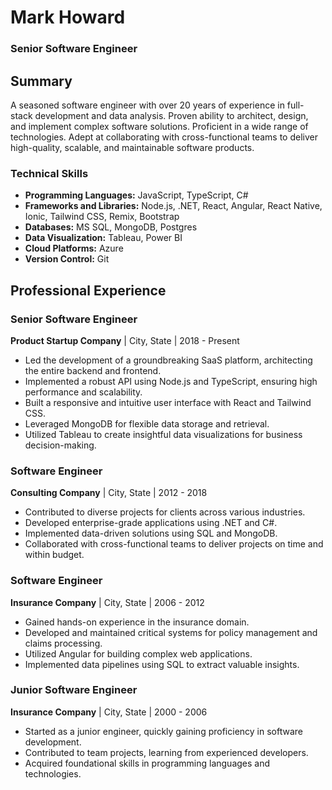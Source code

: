 # Mark Howard
### Senior Software Engineer

## Summary
A seasoned software engineer with over 20 years of experience in full-stack development and data analysis. Proven ability to architect, design, and implement complex software solutions. Proficient in a wide range of technologies. Adept at collaborating with cross-functional teams to deliver high-quality, scalable, and maintainable software products.

### Technical Skills
- **Programming Languages:** JavaScript, TypeScript, C#
- **Frameworks and Libraries:** Node.js, .NET, React, Angular, React Native, Ionic, Tailwind CSS, Remix, Bootstrap
- **Databases:** MS SQL, MongoDB, Postgres
- **Data Visualization:** Tableau, Power BI
- **Cloud Platforms:** Azure
- **Version Control:** Git

## Professional Experience

### Senior Software Engineer
**Product Startup Company** | City, State | 2018 - Present
- Led the development of a groundbreaking SaaS platform, architecting the entire backend and frontend.
- Implemented a robust API using Node.js and TypeScript, ensuring high performance and scalability.
- Built a responsive and intuitive user interface with React and Tailwind CSS.
- Leveraged MongoDB for flexible data storage and retrieval.
- Utilized Tableau to create insightful data visualizations for business decision-making.

### Software Engineer
**Consulting Company** | City, State | 2012 - 2018
- Contributed to diverse projects for clients across various industries.
- Developed enterprise-grade applications using .NET and C#.
- Implemented data-driven solutions using SQL and MongoDB.
- Collaborated with cross-functional teams to deliver projects on time and within budget.

### Software Engineer
**Insurance Company** | City, State | 2006 - 2012
- Gained hands-on experience in the insurance domain.
- Developed and maintained critical systems for policy management and claims processing.
- Utilized Angular for building complex web applications.
- Implemented data pipelines using SQL to extract valuable insights.

### Junior Software Engineer
**Insurance Company** | City, State | 2000 - 2006
- Started as a junior engineer, quickly gaining proficiency in software development.
- Contributed to team projects, learning from experienced developers.
- Acquired foundational skills in programming languages and technologies.